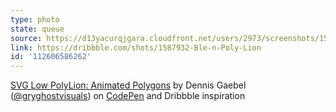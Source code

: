 ```yaml
---
type: photo
state: queue
source: https://d13yacurqjgara.cloudfront.net/users/2973/screenshots/1587932/ble_n_01.jpg
link: https://dribbble.com/shots/1587932-Ble-n-Poly-Lion
id: '112606586262'
---
```

<p data-height="332" data-theme-id="51" data-slug-hash="RNLgJP" data-default-tab="result" data-user="grayghostvisuals" class='codepen'><a href='http://codepen.io/grayghostvisuals/pen/RNLgJP/'>SVG Low PolyLion: Animated Polygons</a> by Dennis Gaebel (<a href='http://codepen.io/grayghostvisuals'>@gryghostvisuals</a>) on <a href='http://codepen.io'>CodePen</a> and Dribbble inspiration</p>

